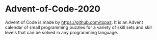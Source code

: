 # Advent-of-Code-2020

Advent of Code is made by https://github.com/topaz.
It is an Advent calendar of small programming puzzles for a variety of skill sets and skill levels that can be solved in any programming language.
